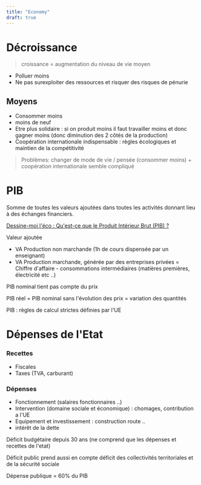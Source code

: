 ```yaml
---
title: "Economy"
draft: true
---
```



# Décroissance
> croissance = augmentation du niveau de vie moyen

- Polluer moins
- Ne pas surexploiter des ressources et risquer des risques de pénurie

## Moyens

- Consommer moins
- moins de neuf
- Etre plus solidaire : si on produit moins il faut travailler moins et donc gagner moins (donc diminution des 2 côtés de la production)
- Coopération internationale indispensable : règles écologiques et maintien de la compétitivité

> Problèmes: changer de mode de vie / pensée (consommer moins) + coopération internationale semble compliqué 



# PIB

Somme de toutes les valeurs ajoutées dans toutes les activités donnant lieu à des échanges financiers.

[Dessine-moi l'éco : Qu'est-ce que le Produit Intérieur Brut (PIB) ?](https://www.youtube.com/watch?v=ROpFSrUMs-A)

Valeur ajoutée

- VA Production non marchande (1h de cours dispensée par un enseignant)
- VA Production marchande, générée par des entreprises privées = Chiffre d'affaire - consommations intermédiaires (matières premières, électricité etc ..)

PIB nominal tient pas compte du prix

PIB réel = PIB nominal sans l'évolution des prix = variation des quantités

PIB : règles de calcul strictes définies par l'UE



# Dépenses de l'Etat

### Recettes

- Fiscales
- Taxes (TVA, carburant)

### Dépenses

- Fonctionnement (salaires fonctionnaires ..)
- Intervention (domaine sociale et économique) : chomages, contribution a l'UE
- Equipement et investissement : construction route ..
- intérêt de la dette

Déficit budgétaire depuis 30 ans (ne comprend que les dépenses et recettes de l'etat)

Déficit public prend aussi en compte déficit des collectivités territoriales et de la sécurité sociale

Dépense publique = 60% du PIB

